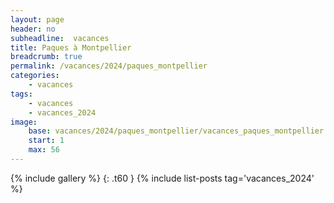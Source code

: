 ```yaml
---
layout: page
header: no
subheadline:  vacances
title: Paques à Montpellier
breadcrumb: true
permalink: /vacances/2024/paques_montpellier
categories:
    - vacances
tags:
    - vacances
    - vacances_2024
image:
    base: vacances/2024/paques_montpellier/vacances_paques_montpellier
    start: 1
    max: 56
---
```

{% include gallery %}
{: .t60 }
{% include list-posts tag='vacances_2024' %}
